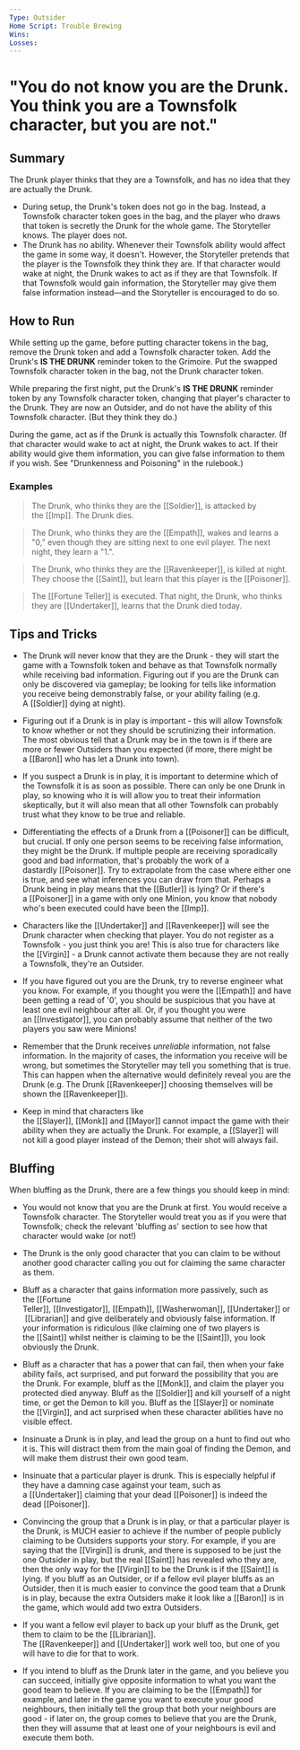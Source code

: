 ```yaml
---
Type: Outsider
Home Script: Trouble Brewing
Wins: 
Losses:
---
```

# "You do not know you are the Drunk. You think you are a Townsfolk character, but you are not."

## Summary
The Drunk player thinks that they are a Townsfolk, and has no idea that they are actually the Drunk.

- During setup, the Drunk's token does not go in the bag. Instead, a Townsfolk character token goes in the bag, and the player who draws that token is secretly the Drunk for the whole game. The Storyteller knows. The player does not.
- The Drunk has no ability. Whenever their Townsfolk ability would affect the game in some way, it doesn't. However, the Storyteller pretends that the player is the Townsfolk they think they are. If that character would wake at night, the Drunk wakes to act as if they are that Townsfolk. If that Townsfolk would gain information, the Storyteller may give them false information instead—and the Storyteller is encouraged to do so.
## How to Run
While setting up the game, before putting character tokens in the bag, remove the Drunk token and add a Townsfolk character token. Add the Drunk's **IS THE DRUNK** reminder token to the Grimoire. Put the swapped Townsfolk character token in the bag, not the Drunk character token.

While preparing the first night, put the Drunk's **IS THE DRUNK** reminder token by any Townsfolk character token, changing that player's character to the Drunk. They are now an Outsider, and do not have the ability of this Townsfolk character. (But they think they do.)

During the game, act as if the Drunk is actually this Townsfolk character. (If that character would wake to act at night, the Drunk wakes to act. If their ability would give them information, you can give false information to them if you wish. See "Drunkenness and Poisoning" in the rulebook.)
### Examples
>The Drunk, who thinks they are the [[Soldier]], is attacked by the [[Imp]]. The Drunk dies.

>The Drunk, who thinks they are the [[Empath]], wakes and learns a "0,” even though they are sitting next to one evil player. The next night, they learn a "1.".

>The Drunk, who thinks they are the [[Ravenkeeper]], is killed at night. They choose the [[Saint]], but learn that this player is the [[Poisoner]].

>The [[Fortune Teller]] is executed. That night, the Drunk, who thinks they are [[Undertaker]], learns that the Drunk died today.
## Tips and Tricks
- The Drunk will never know that they are the Drunk - they will start the game with a Townsfolk token and behave as that Townsfolk normally while receiving bad information. Figuring out if you are the Drunk can only be discovered via gameplay; be looking for tells like information you receive being demonstrably false, or your ability failing (e.g. A [[Soldier]] dying at night).

- Figuring out if a Drunk is in play is important - this will allow Townsfolk to know whether or not they should be scrutinizing their information. The most obvious tell that a Drunk may be in the town is if there are more or fewer Outsiders than you expected (if more, there might be a [[Baron]] who has let a Drunk into town).

- If you suspect a Drunk is in play, it is important to determine which of the Townsfolk it is as soon as possible. There can only be one Drunk in play, so knowing who it is will allow you to treat their information skeptically, but it will also mean that all other Townsfolk can probably trust what they know to be true and reliable.

- Differentiating the effects of a Drunk from a [[Poisoner]] can be difficult, but crucial. If only one person seems to be receiving false information, they might be the Drunk. If multiple people are receiving sporadically good and bad information, that's probably the work of a dastardly [[Poisoner]]. Try to extrapolate from the case where either one is true, and see what inferences you can draw from that. Perhaps a Drunk being in play means that the [[Butler]] is lying? Or if there's a [[Poisoner]] in a game with only one Minion, you know that nobody who's been executed could have been the [[Imp]].

- Characters like the [[Undertaker]] and [[Ravenkeeper]] will see the Drunk character when checking that player. You do not register as a Townsfolk - you just think you are! This is also true for characters like the [[Virgin]] - a Drunk cannot activate them because they are not really a Townsfolk, they're an Outsider.

- If you have figured out you are the Drunk, try to reverse engineer what you know. For example, if you thought you were the [[Empath]] and have been getting a read of '0', you should be suspicious that you have at least one evil neighbour after all. Or, if you thought you were an [[Investigator]], you can probably assume that neither of the two players you saw were Minions!

- Remember that the Drunk receives _unreliable_ information, not false information. In the majority of cases, the information you receive will be wrong, but sometimes the Storyteller may tell you something that is true. This can happen when the alternative would definitely reveal you are the Drunk (e.g. The Drunk [[Ravenkeeper]] choosing themselves will be shown the [[Ravenkeeper]]).

- Keep in mind that characters like the [[Slayer]], [[Monk]] and [[Mayor]] cannot impact the game with their ability when they are actually the Drunk. For example, a [[Slayer]] will not kill a good player instead of the Demon; their shot will always fail.

## Bluffing
When bluffing as the Drunk, there are a few things you should keep in mind:

- You would not know that you are the Drunk at first. You would receive a Townsfolk character. The Storyteller would treat you as if you were that Townsfolk; check the relevant 'bluffing as' section to see how that character would wake (or not!)

- The Drunk is the only good character that you can claim to be without another good character calling you out for claiming the same character as them.

- Bluff as a character that gains information more passively, such as the [[Fortune Teller]], [[Investigator]], [[Empath]], [[Washerwoman]], [[Undertaker]] or [[Librarian]] and give deliberately and obviously false information. If your information is ridiculous (like claiming one of two players is the [[Saint]] whilst neither is claiming to be the [[Saint]]), you look obviously the Drunk.

- Bluff as a character that has a power that can fail, then when your fake ability fails, act surprised, and put forward the possibility that you are the Drunk. For example, bluff as the [[Monk]], and claim the player you protected died anyway. Bluff as the [[Soldier]] and kill yourself of a night time, or get the Demon to kill you. Bluff as the [[Slayer]] or nominate the [[Virgin]], and act surprised when these character abilities have no visible effect.

- Insinuate a Drunk is in play, and lead the group on a hunt to find out who it is. This will distract them from the main goal of finding the Demon, and will make them distrust their own good team.

- Insinuate that a particular player is drunk. This is especially helpful if they have a damning case against your team, such as a [[Undertaker]] claiming that your dead [[Poisoner]] is indeed the dead [[Poisoner]].

- Convincing the group that a Drunk is in play, or that a particular player is the Drunk, is MUCH easier to achieve if the number of people publicly claiming to be Outsiders supports your story. For example, if you are saying that the [[Virgin]] is drunk, and there is supposed to be just the one Outsider in play, but the real [[Saint]] has revealed who they are, then the only way for the [[Virgin]] to be the Drunk is if the [[Saint]] is lying. If you bluff as an Outsider, or if a fellow evil player bluffs as an Outsider, then it is much easier to convince the good team that a Drunk is in play, because the extra Outsiders make it look like a [[Baron]] is in the game, which would add two extra Outsiders.

- If you want a fellow evil player to back up your bluff as the Drunk, get them to claim to be the [[Librarian]]. The [[Ravenkeeper]] and [[Undertaker]] work well too, but one of you will have to die for that to work.

- If you intend to bluff as the Drunk later in the game, and you believe you can succeed, initially give opposite information to what you want the good team to believe. If you are claiming to be the [[Empath]] for example, and later in the game you want to execute your good neighbours, then initially tell the group that both your neighbours are good - if later on, the group comes to believe that you are the Drunk, then they will assume that at least one of your neighbours is evil and execute them both.